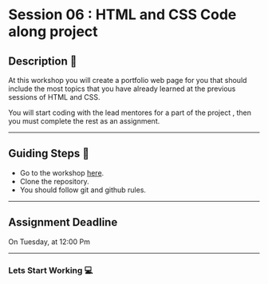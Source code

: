 
# Session 06 : HTML and CSS Code along project

## Description 📰

At this workshop you will create a portfolio web page for you that should include the most topics that you have already learned at the previous sessions of HTML and CSS.

You will start coding with the lead mentores for a part of the project , then you must complete the rest as an assignment.

<hr>

## Guiding Steps 📝

* Go to the workshop [here]("https://github.com/AlaaTaima/FC-code-along").
* Clone the repository.
* You should follow git and github rules.

<hr>

## Assignment Deadline 
On Tuesday, at 12:00 Pm

<hr>

### Lets Start Working 💻








